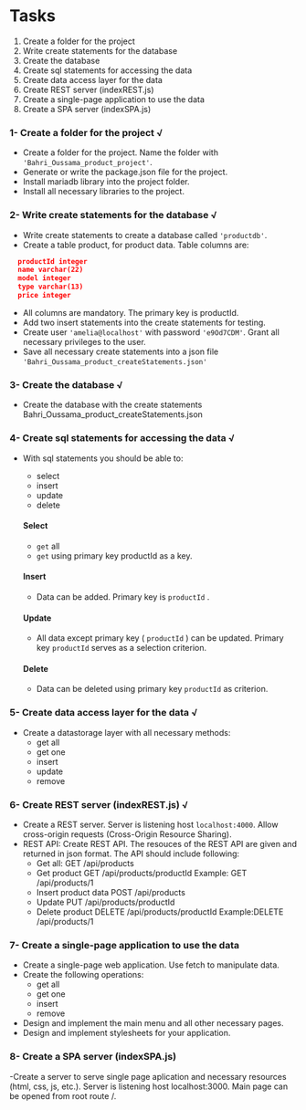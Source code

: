 # Tasks

1. Create a folder for the project
2. Write create statements for the database
3. Create the database
4. Create sql statements for accessing the data
5. Create data access layer for the data
6. Create REST server (indexREST.js)
7. Create a single-page application to use the data
8. Create a SPA server (indexSPA.js)

### 1- Create a folder for the project √

- Create a folder for the project. Name the folder with `'Bahri_Oussama_product_project'`.
- Generate or write the package.json file for the project.
- Install mariadb library into the project folder.
- Install all necessary libraries to the project.

### 2- Write create statements for the database √

- Write create statements to create a database called `'productdb'`.
- Create a table product, for product data. Table columns are:

```json
  productId integer
  name varchar(22)
  model integer
  type varchar(13)
  price integer
```

- All columns are mandatory. The primary key is productId.
- Add two insert statements into the create statements for testing.
- Create user `'amelia@localhost'` with password `'e9Od7CDM'`. Grant all necessary privileges to the user.
- Save all necessary create statements into a json file `'Bahri_Oussama_product_createStatements.json'`

### 3- Create the database √

- Create the database with the create statements Bahri_Oussama_product_createStatements.json

### 4- Create sql statements for accessing the data √

- With sql statements you should be able to:

  - select
  - insert
  - update
  - delete

  #### Select

  - `get` all
  - `get` using primary key productId as a key.

  #### Insert

  - Data can be added. Primary key is `productId` .

  #### Update

  - All data except primary key ( `productId` ) can be updated. Primary key `productId` serves as a selection criterion.

  #### Delete

  - Data can be deleted using primary key `productId` as criterion.

### 5- Create data access layer for the data √

- Create a datastorage layer with all necessary methods:
  - get all
  - get one
  - insert
  - update
  - remove

### 6- Create REST server (indexREST.js) √

- Create a REST server. Server is listening host `localhost:4000`. Allow cross-origin requests (Cross-Origin Resource Sharing).
- REST API:
  Create REST API. The resouces of the REST API are given and returned in json format. The API should include following:
  - Get all:
    GET /api/products
  - Get product
    GET /api/products/productId Example: GET /api/products/1
  - Insert product data
    POST /api/products
  - Update
    PUT /api/products/productId
  - Delete product
    DELETE /api/products/productId Example:DELETE /api/products/1

### 7- Create a single-page application to use the data

- Create a single-page web application. Use fetch to manipulate data.
- Create the following operations:
  - get all
  - get one
  - insert
  - remove
- Design and implement the main menu and all other necessary pages.
- Design and implement stylesheets for your application.

### 8- Create a SPA server (indexSPA.js)

-Create a server to serve single page aplication and necessary resources (html, css, js, etc.). Server is listening host localhost:3000. Main page can be opened from root route /.
